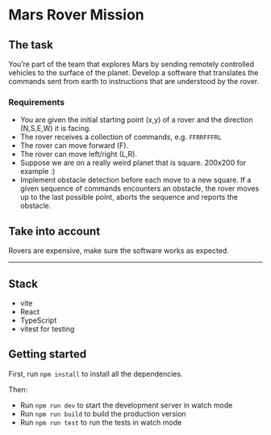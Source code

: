 # Mars Rover Mission

## The task

You’re part of the team that explores Mars by sending remotely controlled vehicles to the surface
of the planet. Develop a software that translates the commands sent from earth to instructions
that are understood by the rover.

### Requirements

- You are given the initial starting point (x,y) of a rover and the direction (N,S,E,W) it is facing.
- The rover receives a collection of commands, e.g. `FFRRFFFRL`
- The rover can move forward (F).
- The rover can move left/right (L,R).
- Suppose we are on a really weird planet that is square. 200x200 for example :)
- Implement obstacle detection before each move to a new square. If a given
  sequence of commands encounters an obstacle, the rover moves up to the last
  possible point, aborts the sequence and reports the obstacle.

## Take into account

Rovers are expensive, make sure the software works as expected.

---------------------------------------------------------------------------------------------------

## Stack

- vite
- React
- TypeScript
- vitest for testing

## Getting started

First, run `npm install` to install all the dependencies.

Then:

- Run `npm run dev` to start the development server in watch mode
- Run `npm run build` to build the production version
- Run `npm run test` to run the tests in watch mode
